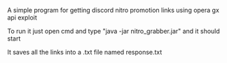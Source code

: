 A simple program for getting discord nitro promotion links using opera gx api exploit

To run it just open cmd and type "java -jar nitro_grabber.jar" and it should start

It saves all the links into a .txt file named response.txt
